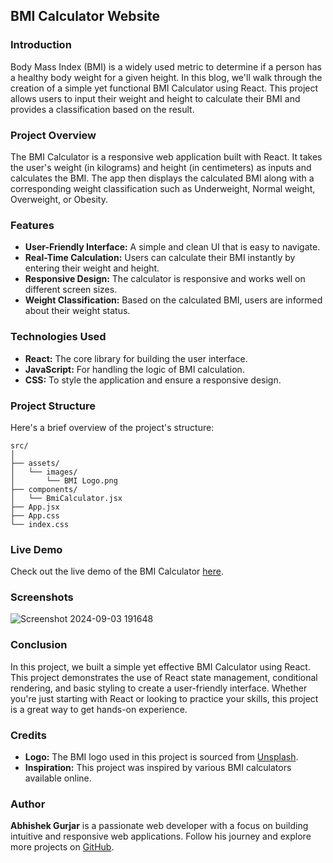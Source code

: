  ## BMI Calculator Website

### Introduction
Body Mass Index (BMI) is a widely used metric to determine if a person has a healthy body weight for a given height. In this blog, we'll walk through the creation of a simple yet functional BMI Calculator using React. This project allows users to input their weight and height to calculate their BMI and provides a classification based on the result.

### Project Overview
The BMI Calculator is a responsive web application built with React. It takes the user's weight (in kilograms) and height (in centimeters) as inputs and calculates the BMI. The app then displays the calculated BMI along with a corresponding weight classification such as Underweight, Normal weight, Overweight, or Obesity.

### Features
- **User-Friendly Interface:** A simple and clean UI that is easy to navigate.
- **Real-Time Calculation:** Users can calculate their BMI instantly by entering their weight and height.
- **Responsive Design:** The calculator is responsive and works well on different screen sizes.
- **Weight Classification:** Based on the calculated BMI, users are informed about their weight status.

### Technologies Used
- **React:** The core library for building the user interface.
- **JavaScript:** For handling the logic of BMI calculation.
- **CSS:** To style the application and ensure a responsive design.

### Project Structure
Here's a brief overview of the project's structure:

```
src/
│
├── assets/
│   └── images/
│       └── BMI Logo.png
├── components/
│   └── BmiCalculator.jsx
├── App.jsx
├── App.css
└── index.css
```


### Live Demo
Check out the live demo of the BMI Calculator [here](https://bmi-calculator-in.netlify.app/).

### Screenshots

![Screenshot 2024-09-03 191648](https://github.com/user-attachments/assets/c969457d-4309-4b31-a395-18c33277b3ca)


### Conclusion
In this project, we built a simple yet effective BMI Calculator using React. This project demonstrates the use of React state management, conditional rendering, and basic styling to create a user-friendly interface. Whether you're just starting with React or looking to practice your skills, this project is a great way to get hands-on experience.

### Credits
- **Logo:** The BMI logo used in this project is sourced from [Unsplash](#).
- **Inspiration:** This project was inspired by various BMI calculators available online.

### Author
**Abhishek Gurjar** is a passionate web developer with a focus on building intuitive and responsive web applications. Follow his journey and explore more projects on [GitHub](https://github.com/abhishekboadgurjar).

